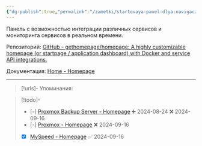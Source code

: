 ```yaml
---
{"dg-publish":true,"permalink":"/zametki/startovaya-panel-dlya-navigaczii-homepage/","created":"2024-08-24 22:38","updated":"2024-09-18T18:11:25+03:00"}
---
```


Панель с возможностью интеграции различных сервисов и мониторинга сервисов в реальном времени.

Репозиторий: [GitHub - gethomepage/homepage: A highly customizable homepage (or startpage / application dashboard) with Docker and service API integrations.](https://github.com/gethomepage/homepage)

Документация: [Home - Homepage](https://gethomepage.dev/latest/)

---
> [!urls]- Упоминания:

> [!todo]-
> - [-] [Proxmox Backup Server - Homepage](https://gethomepage.dev/latest/widgets/services/proxmoxbackupserver/) ➕ 2024-08-24 ❌ 2024-09-16
> - [-] [Proxmox - Homepage](https://gethomepage.dev/latest/widgets/services/proxmox/) ❌ 2024-09-16
> - [x] [MySpeed - Homepage](https://gethomepage.dev/latest/widgets/services/myspeed/) ✅ 2024-09-16
